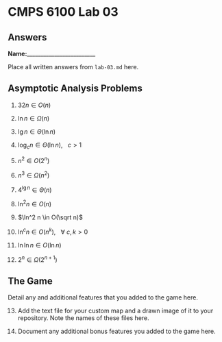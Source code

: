 # CMPS 6100 Lab 03
## Answers

**Name:**_________________________


Place all written answers from `lab-03.md` here.

## Asymptotic Analysis Problems

1. $32n \in O(n)$




2. $\ln n \in \Omega(n)$



3. $\lg n \in \Theta(\ln n)$



4. $\log_c n \in \Theta(\ln n)$, $~~c > 1$



5. $n^2 \in O(2^n)$



6. $n^3 \in \Omega(n^2)$



7. $4^{\lg n} \in \Theta(n)$



8. $\ln^2 n \in O(n)$



9. $\ln^2 n \in O(\sqrt n)$



10. $\ln^c n \in O(n^k)$, $~~\forall ~ c,k > 0$ 



11. $\ln \ln n \in O(\ln n)$



12.  $2^n \in \Omega(2^{n+1})$



## The Game

Detail any and additional features that you added to the game here. 

13. Add the text file for your custom map and a drawn image of it to your repository. Note the names of these files here. 


14. Document any additional bonus features you added to the game here.
